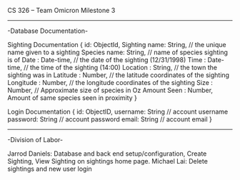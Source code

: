 CS 326 – Team Omicron
Milestone 3
_______________________________________________________________________________________

-Database Documentation-

Sighting Documentation
{
    id: ObjectId,
    Sighting name:  String, // the unique name given to a sighting
    Species  name: String, // name of species sighting is of
    Date : Date-time, // the date of the sighting (12/31/1998)
    Time : Date-time, // the time of the sighting (14:00)
    Location : String, // the town the sighting was in
    Latitude : Number, //  the latitude coordinates of the sighting
    Longitude : Number, // the longitude coordinates of the sighting
    Size : Number, // Approximate size of species in Oz
    Amount Seen : Number, Amount of same species seen in proximity
}

Login Documentation
{
    id: ObjectID,
    username: String    // account username
    password: String    // account password
    email: String       // account email
}


________________________________________________________________________

-Division of Labor-

Jarrod Daniels: Database and back end setup/configuration, Create Sighting, View Sighting on sightings home page.
Michael Lai:    Delete sightings and new user login
